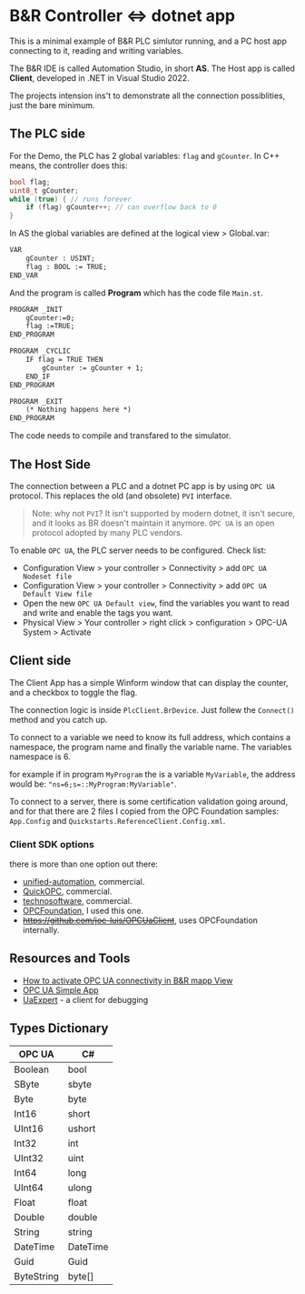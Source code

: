 # B&R Controller <=> dotnet app

This is a minimal example of B&R PLC simlutor running, and a PC host app connecting to it, 
reading and writing variables. 

The B&R IDE is called Automation Studio, in short **AS**. The Host app is called **Client**, 
developed in .NET in Visual Studio 2022.

The projects intension ins't to demonstrate all the connection possiblities, just the bare minimum.

## The PLC side

For the Demo, the PLC has 2 global variables: `flag` and `gCounter`.
In C++ means, the controller does this:

```c++
bool flag;
uint8_t gCounter;
while (true) { // runs forever
    if (flag) gCounter++; // can overflow back to 0
}
```

In AS the global variables are defined at the logical view > Global.var:

```reStructuredText
VAR
	gCounter : USINT;
	flag : BOOL := TRUE;
END_VAR
```

And the program is called **Program** which has the code file `Main.st`.

```reStructuredText
PROGRAM _INIT
	gCounter:=0;
	flag :=TRUE;
END_PROGRAM

PROGRAM _CYCLIC
	IF flag = TRUE THEN
		gCounter := gCounter + 1;		
	END_IF	 
END_PROGRAM

PROGRAM _EXIT
	(* Nothing happens here *)
END_PROGRAM
```

The code needs to compile and transfared to the simulator.

## The Host Side

The connection between a PLC and a dotnet PC app is by using `OPC UA` protocol. This replaces the old (and obsolete) `PVI` interface.

> Note: why not `PVI`? It isn't supported by modern dotnet, it isn't secure, 
and it looks as BR doesn't maintain it anymore. 
`OPC UA` is an open protocol adopted by many PLC vendors.

To enable `OPC UA`, the PLC server needs to be configured.
Check list:
- Configuration View > your controller > Connectivity > add `OPC UA Nodeset file`
- Configuration View > your controller > Connectivity > add `OPC UA Default View file`
- Open the new `OPC UA Default view`, find the variables you want to read and write and 
  enable the tags you want.
- Physical View > Your controller > right click > configuration > OPC-UA System > Activate

## Client side

The Client App has a simple Winform window that can display the counter, and a checkbox to
toggle the flag.

The connection logic is inside `PlcClient.BrDevice`. Just follew the `Connect()` method and 
you catch up.

To connect to a variable we need to know its full address, which contains a namespace, 
the program name and finally the variable name. The variables namespace is 6. 

for example if in program `MyProgram` the is a variable `MyVariable`, the address would be: `"ns=6;s=::MyProgram:MyVariable"`.

To connect to a server, there is some certification validation going around, 
and for that there are 2 files I copied from the OPC Foundation samples: `App.Config` and
`Quickstarts.ReferenceClient.Config.xml`.

### Client SDK options

there is more than one option out there:
- [unified-automation](https://www.unified-automation.com/products/client-sdk/net-ua-client-sdk.html), commercial.
- [QuickOPC](https://www.opclabs.com/products/quickopc), commercial.
- [technosoftware](https://technosoftware.com/?product=opc-ua-client-net/), commercial.
- [OPCFoundation](https://www.nuget.org/packages/OPCFoundation.NetStandard.Opc.Ua/), I used this one.
- ~~https://github.com/joc-luis/OPCUaClient~~, uses OPCFoundation internally.


## Resources and Tools
- [How to activate OPC UA connectivity in B&R mapp View](https://www.youtube.com/watch?v=0RO-Veo4mBc&ab_channel=MA-ITMyAutomation-KennisenKundeinIAenIT)
- [OPC UA Simple App](https://github.com/rparak/OPCUA_Simple)
- [UaExpert](https://www.unified-automation.com/downloads/opc-ua-clients.html) - a client for debugging

## Types Dictionary

| OPC UA     | C#       |
| ---------- | -------- |
| Boolean    | bool     |
| SByte      | sbyte    |
| Byte       | byte     |
| Int16      | short    |
| UInt16     | ushort   |
| Int32      | int      |
| UInt32     | uint     |
| Int64      | long     |
| UInt64     | ulong    |
| Float      | float    |
| Double     | double   |
| String     | string   |
| DateTime   | DateTime |
| Guid       | Guid     |
| ByteString | byte[]   |